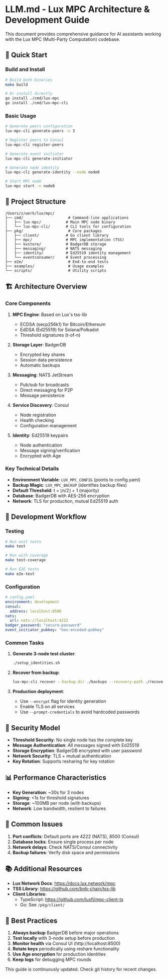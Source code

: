# LLM.md - Lux MPC Architecture & Development Guide

This document provides comprehensive guidance for AI assistants working with the Lux MPC (Multi-Party Computation) codebase.

## 🚀 Quick Start

### Build and Install
```bash
# Build both binaries
make build

# Or install directly
go install ./cmd/lux-mpc
go install ./cmd/lux-mpc-cli
```

### Basic Usage
```bash
# Generate peers configuration
lux-mpc-cli generate-peers -n 3

# Register peers to Consul
lux-mpc-cli register-peers

# Generate event initiator
lux-mpc-cli generate-initiator

# Generate node identity
lux-mpc-cli generate-identity --node node0

# Start MPC node
lux-mpc start -n node0
```

## 📁 Project Structure

```
/Users/z/work/lux/mpc/
├── cmd/                    # Command-line applications
│   ├── lux-mpc/           # Main MPC node binary
│   └── lux-mpc-cli/       # CLI tools for configuration
├── pkg/                    # Core packages
│   ├── client/            # Go client library
│   ├── mpc/               # MPC implementation (TSS)
│   ├── kvstore/           # BadgerDB storage
│   ├── messaging/         # NATS messaging
│   ├── identity/          # Ed25519 identity management
│   └── eventconsumer/     # Event processing
├── e2e/                    # End-to-end tests
├── examples/               # Usage examples
└── scripts/                # Utility scripts
```

## 🏗️ Architecture Overview

### Core Components

1. **MPC Engine**: Based on Lux's tss-lib
   - ECDSA (secp256k1) for Bitcoin/Ethereum
   - EdDSA (Ed25519) for Solana/Polkadot
   - Threshold signatures (t-of-n)

2. **Storage Layer**: BadgerDB
   - Encrypted key shares
   - Session data persistence
   - Automatic backups

3. **Messaging**: NATS JetStream
   - Pub/sub for broadcasts
   - Direct messaging for P2P
   - Message persistence

4. **Service Discovery**: Consul
   - Node registration
   - Health checking
   - Configuration management

5. **Identity**: Ed25519 keypairs
   - Node authentication
   - Message signing/verification
   - Encrypted with Age

### Key Technical Details

- **Environment Variable**: `LUX_MPC_CONFIG` (points to config.yaml)
- **Backup Magic**: `LUX_MPC_BACKUP` (identifies backup files)
- **Default Threshold**: t = ⌊n/2⌋ + 1 (majority)
- **Database**: BadgerDB with AES-256 encryption
- **Network**: TLS for production, mutual Ed25519 auth

## 🔧 Development Workflow

### Testing
```bash
# Run unit tests
make test

# Run with coverage
make test-coverage

# Run E2E tests
make e2e-test
```

### Configuration
```yaml
# config.yaml
environment: development
consul:
  address: localhost:8500
nats:
  url: nats://localhost:4222
badger_password: "secure-password"
event_initiator_pubkey: "hex-encoded-pubkey"
```

### Common Tasks

1. **Generate 3-node test cluster**:
   ```bash
   ./setup_identities.sh
   ```

2. **Recover from backup**:
   ```bash
   lux-mpc-cli recover --backup-dir ./backups --recovery-path ./recovered-db
   ```

3. **Production deployment**:
   - Use `--encrypt` flag for identity generation
   - Enable TLS on all services
   - Use `--prompt-credentials` to avoid hardcoded passwords

## 🔐 Security Model

- **Threshold Security**: No single node has the complete key
- **Message Authentication**: All messages signed with Ed25519
- **Storage Encryption**: BadgerDB encrypted with user password
- **Network Security**: TLS + mutual authentication
- **Key Rotation**: Supports resharing for key rotation

## 📊 Performance Characteristics

- **Key Generation**: ~30s for 3 nodes
- **Signing**: <1s for threshold signatures
- **Storage**: ~100MB per node (with backups)
- **Network**: Low bandwidth, resilient to failures

## 🐛 Common Issues

1. **Port conflicts**: Default ports are 4222 (NATS), 8500 (Consul)
2. **Database locks**: Ensure single process per node
3. **Network delays**: Check NATS/Consul connectivity
4. **Backup failures**: Verify disk space and permissions

## 📚 Additional Resources

- **Lux Network Docs**: https://docs.lux.network/mpc
- **TSS Library**: https://github.com/bnb-chain/tss-lib
- **Client Libraries**:
  - TypeScript: https://github.com/luxfi/mpc-client-ts
  - Go: See `/pkg/client/`

## 🎯 Best Practices

1. **Always backup** BadgerDB before major operations
2. **Test locally** with 3-node setup before production
3. **Monitor health** via Consul UI (http://localhost:8500)
4. **Rotate keys** periodically using reshare functionality
5. **Use Age encryption** for production identities
6. **Keep logs** for debugging MPC rounds

This guide is continuously updated. Check git history for recent changes.
